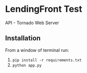 # LendingFront Test
API - Tornado Web Server

## Installation

From a window of terminal run:

1. `pip install -r requirements.txt`
2. `python app.py`
